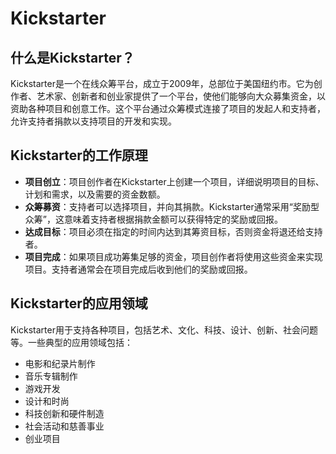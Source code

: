 ﻿# Kickstarter

## 什么是Kickstarter？

Kickstarter是一个在线众筹平台，成立于2009年，总部位于美国纽约市。它为创作者、艺术家、创新者和创业家提供了一个平台，使他们能够向大众募集资金，以资助各种项目和创意工作。这个平台通过众筹模式连接了项目的发起人和支持者，允许支持者捐款以支持项目的开发和实现。

## Kickstarter的工作原理

-   **项目创立**：项目创作者在Kickstarter上创建一个项目，详细说明项目的目标、计划和需求，以及需要的资金数额。
-   **众筹募资**：支持者可以选择项目，并向其捐款。Kickstarter通常采用“奖励型众筹”，这意味着支持者根据捐款金额可以获得特定的奖励或回报。
-   **达成目标**：项目必须在指定的时间内达到其筹资目标，否则资金将退还给支持者。
-   **项目完成**：如果项目成功筹集足够的资金，项目创作者将使用这些资金来实现项目。支持者通常会在项目完成后收到他们的奖励或回报。

## Kickstarter的应用领域

Kickstarter用于支持各种项目，包括艺术、文化、科技、设计、创新、社会问题等。一些典型的应用领域包括：

-   电影和纪录片制作
-   音乐专辑制作
-   游戏开发
-   设计和时尚
-   科技创新和硬件制造
-   社会活动和慈善事业
-   创业项目
